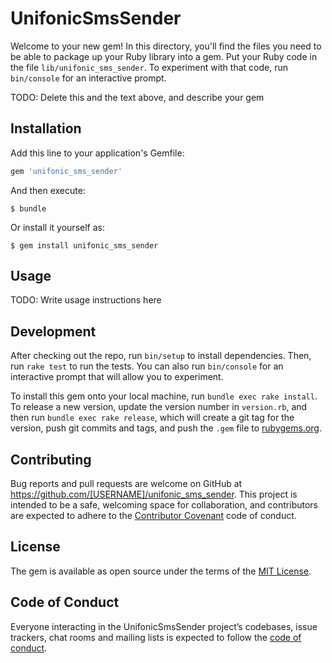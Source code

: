 # UnifonicSmsSender

Welcome to your new gem! In this directory, you'll find the files you need to be able to package up your Ruby library into a gem. Put your Ruby code in the file `lib/unifonic_sms_sender`. To experiment with that code, run `bin/console` for an interactive prompt.

TODO: Delete this and the text above, and describe your gem

## Installation

Add this line to your application's Gemfile:

```ruby
gem 'unifonic_sms_sender'
```

And then execute:

    $ bundle

Or install it yourself as:

    $ gem install unifonic_sms_sender

## Usage

TODO: Write usage instructions here

## Development

After checking out the repo, run `bin/setup` to install dependencies. Then, run `rake test` to run the tests. You can also run `bin/console` for an interactive prompt that will allow you to experiment.

To install this gem onto your local machine, run `bundle exec rake install`. To release a new version, update the version number in `version.rb`, and then run `bundle exec rake release`, which will create a git tag for the version, push git commits and tags, and push the `.gem` file to [rubygems.org](https://rubygems.org).

## Contributing

Bug reports and pull requests are welcome on GitHub at https://github.com/[USERNAME]/unifonic_sms_sender. This project is intended to be a safe, welcoming space for collaboration, and contributors are expected to adhere to the [Contributor Covenant](http://contributor-covenant.org) code of conduct.

## License

The gem is available as open source under the terms of the [MIT License](https://opensource.org/licenses/MIT).

## Code of Conduct

Everyone interacting in the UnifonicSmsSender project’s codebases, issue trackers, chat rooms and mailing lists is expected to follow the [code of conduct](https://github.com/[USERNAME]/unifonic_sms_sender/blob/master/CODE_OF_CONDUCT.md).
